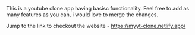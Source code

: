 This is a youtube clone app having basisc functionality. Feel free to add as many features as you can, i would love to merge the changes.

Jump to the link to checkout the website - https://myyt-clone.netlify.app/
